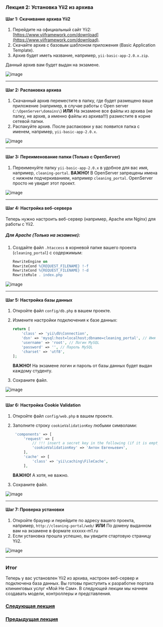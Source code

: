 ### Лекция 2: Установка Yii2 из архива

#### Шаг 1: Скачивание архива Yii2
1. Перейдите на официальный сайт Yii2: [https://www.yiiframework.com/download](https://www.yiiframework.com/download).
2. Cкачайте архив с базовым шаблоном приложения (Basic Application Template).
3. Архив будет иметь название, например, `yii-basic-app-2.0.x.zip`.

Данный архив вам будет выдан на экзамене.

![image](https://github.com/user-attachments/assets/e405e318-48c7-4406-8887-f5e93ddf679a)

---

#### Шаг 2: Распаковка архива
1. Скачанный архив переместите в папку, где будет размещено ваше приложение (например, в случае работы с Open server `C:\OpenServer\domains\`) **ИЛИ** На экзамене все файлы из архива (не папку, не архив, а именно файлы из архива!!!) разместите в корне сетевой папки. 
2. Распакуйте архив. После распаковки у вас появится папка с именем, например, `yii-basic-app-2.0.x`.

![image](https://github.com/user-attachments/assets/ee23dba3-0b54-4ed6-8207-2a03b4844288)

---

#### Шаг 3: Переименование папки (Только с OpenServer)
1. Переименуйте папку `yii-basic-app-2.0.x` в удобное для вас имя, например, `cleaning-portal`. **ВАЖНО!** В OpenServer запрещены имена с нижнем подчеркиванием, например `cleaning_portal`. OpenServer просто не увидит этот проект.

![image](https://github.com/user-attachments/assets/3456e208-b541-41a9-82b5-06875b1b0c24)


---

#### Шаг 4: Настройка веб-сервера
Теперь нужно настроить веб-сервер (например, Apache или Nginx) для работы с Yii2.

##### Для Apache (Только на экзамене):
1. Создайте файл `.htaccess` в корневой папке вашего проекта (`cleaning_portal`) с содержимым:
   ```apache
   RewriteEngine on
   RewriteCond %{REQUEST_FILENAME} !-f
   RewriteCond %{REQUEST_FILENAME} !-d
   RewriteRule . index.php
   ```

![image](https://github.com/user-attachments/assets/2cb27b0d-0c45-46b9-bf5f-d149001f95eb)


---

#### Шаг 5: Настройка базы данных
1. Откройте файл `config/db.php` в вашем проекте.
2. Измените настройки подключения к базе данных:
   ```php
   return [
       'class' => 'yii\db\Connection',
       'dsn' => 'mysql:host=localhost;dbname=cleaning_portal', // Имя вашей базы данных
       'username' => 'root', // Логин MySQL
       'password' => '', // Пароль MySQL
       'charset' => 'utf8',
   ];
   ```

   **ВАЖНО!** На экзамене логин и пароль от базы данных будет выдан каждому студенту.

3. Сохраните файл.

![image](https://github.com/user-attachments/assets/2bd30599-d189-4022-846e-d5f512483a98)


---

#### Шаг 6: Настройка Cookie Validation
1. Откройте файл `config/web.php` в вашем проекте.
2. Заполните строку `cookieValidationKey` любыми символами:
   ```php
    'components' => [
        'request' => [
            // !!! insert a secret key in the following (if it is empty) - this is required by cookie validation
            'cookieValidationKey' => 'Антон Евгеньевич', 
        ],
        'cache' => [
            'class' => 'yii\caching\FileCache',
        ],
   ```


   **ВАЖНО!** А хотя, не важно.

3. Сохраните файл.

![image](https://github.com/user-attachments/assets/64ec23d0-c456-4d7f-8dd5-9f34d0b5e86d)



---

#### Шаг 7: Проверка установки
1. Откройте браузер и перейдите по адресу вашего проекта, например, `http://cleaning-portal/web/` **ИЛИ** По домену выданном вам на экзамене в формате xxxxxx-m1.ru
2. Если установка прошла успешно, вы увидите стартовую страницу Yii2.

![image](https://github.com/user-attachments/assets/ec3a664e-ce02-4b9a-b069-fb21baf1aca0)


---

### Итог
Теперь у вас установлен Yii2 из архива, настроен веб-сервер и подключена база данных. Вы готовы приступить к разработке портала клининговых услуг «Мой Не Сам». В следующей лекции мы начнем создавать модели, контроллеры и представления.

### [Следующая лекция](https://github.com/petrocollege-web/3.-CRUD)
### [Предыдущая лекция](https://github.com/petrocollege-web/1.-Database)
